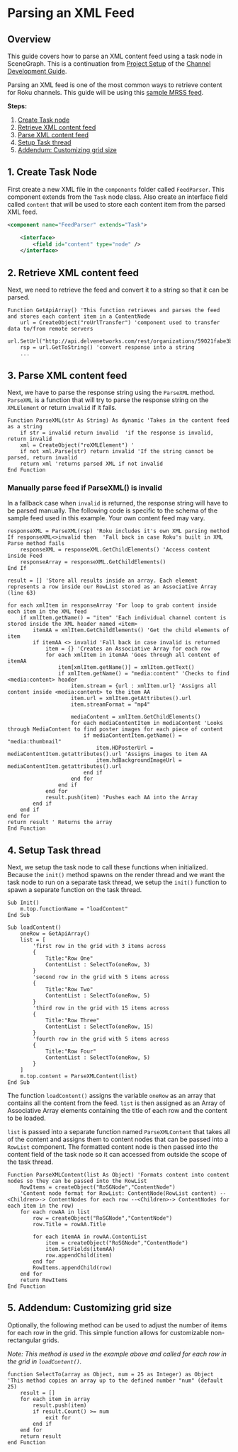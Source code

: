 # Parsing an XML Feed

## Overview

This guide covers how to parse an XML content feed using a task node in SceneGraph. This is a continuation from [Project Setup](/develop/channel-development/project-setup.md) of the [Channel Development Guide](/develop/channel-development).

Parsing an XML feed is one of the most common ways to retrieve content for Roku channels. This guide will be using this [sample MRSS feed](http://api.delvenetworks.com/rest/organizations/59021fabe3b645968e382ac726cd6c7b/channels/1cfd09ab38e54f48be8498e0249f5c83/media.rss).

**Steps:**

1. [Create Task node](#1-create-task-node)
2. [Retrieve XML content feed](#2-retrieve-xml-content-feed)
3. [Parse XML content feed](#3-parse-xml-content-feed)
4. [Setup Task thread](#4-setup-task-thread)
5. [Addendum: Customizing grid size](#5-addendum-customizing-grid-size)

## 1. Create Task Node

First create a new XML file in the `components` folder called `FeedParser`. This component extends from the `Task` node class. Also create an interface field called `content` that will be used to store each content item from the parsed XML feed.

```xml
<component name="FeedParser" extends="Task">

    <interface>
        <field id="content" type="node" />
    </interface>
```

## 2. Retrieve XML content feed

Next, we need to retrieve the feed and convert it to a string so that it can be parsed.

```brightscript
Function GetApiArray() 'This function retrieves and parses the feed and stores each content item in a ContentNode
    url = CreateObject("roUrlTransfer") 'component used to transfer data to/from remote servers
    url.SetUrl("http://api.delvenetworks.com/rest/organizations/59021fabe3b645968e382ac726cd6c7b/channels/1cfd09ab38e54f48be8498e0249f5c83/media.rss")
    rsp = url.GetToString() 'convert response into a string
    ...
```

## 3. Parse XML content feed

Next, we have to parse the response string using the `ParseXML` method. `ParseXML` is a function that will try to parse the response string on the `XMLElement` or return `invalid` if it fails.

```brightscript
Function ParseXML(str As String) As dynamic 'Takes in the content feed as a string
    if str = invalid return invalid  'if the response is invalid, return invalid
    xml = CreateObject("roXMLElement") '
    if not xml.Parse(str) return invalid 'If the string cannot be parsed, return invalid
    return xml 'returns parsed XML if not invalid
End Function
```

### Manually parse feed if ParseXML() is invalid

In a fallback case when `invalid` is returned, the response string will have to be parsed manually. The following code is specific to the schema of the sample feed used in this example. Your own content feed may vary.

```brightscript
responseXML = ParseXML(rsp) 'Roku includes it's own XML parsing method
If responseXML<>invalid then  'Fall back in case Roku's built in XML Parse method fails
    responseXML = responseXML.GetChildElements() 'Access content inside Feed
    responseArray = responseXML.GetChildElements()
End If

result = [] 'Store all results inside an array. Each element represents a row inside our RowList stored as an Associative Array (line 63)

for each xmlItem in responseArray 'For loop to grab content inside each item in the XML feed
    if xmlItem.getName() = "item" 'Each individual channel content is stored inside the XML header named <item>
        itemAA = xmlItem.GetChildElements() 'Get the child elements of item
        if itemAA <> invalid 'Fall back in case invalid is returned
            item = {} 'Creates an Associative Array for each row
            for each xmlItem in itemAA 'Goes through all content of itemAA
                item[xmlItem.getName()] = xmlItem.getText()
                if xmlItem.getName() = "media:content" 'Checks to find <media:content> header
                    item.stream = {url : xmlItem.url} 'Assigns all content inside <media:content> to the item AA
                    item.url = xmlItem.getAttributes().url
                    item.streamFormat = "mp4"

                    mediaContent = xmlItem.GetChildElements()
                    for each mediaContentItem in mediaContent 'Looks through MediaContent to find poster images for each piece of content
                        if mediaContentItem.getName() = "media:thumbnail"
                            item.HDPosterUrl = mediaContentItem.getattributes().url 'Assigns images to item AA
                            item.hdBackgroundImageUrl = mediaContentItem.getattributes().url
                        end if
                    end for
                end if
            end for
            result.push(item) 'Pushes each AA into the Array
        end if
    end if
end for
return result ' Returns the array
End Function
```

## 4. Setup Task thread

Next, we setup the task node to call these functions when initialized. Because the `init()` method spawns on the render thread and we want the task node to run on a separate task thread, we setup the `init()` function to spawn a separate function on the task thread.

```brightscript
Sub Init()
    m.top.functionName = "loadContent"
End Sub

Sub loadContent()
    oneRow = GetApiArray()
    list = [
        'first row in the grid with 3 items across
        {
            Title:"Row One"
            ContentList : SelectTo(oneRow, 3)
        }
        'second row in the grid with 5 items across
        {
            Title:"Row Two"
            ContentList : SelectTo(oneRow, 5)
        }
        'third row in the grid with 15 items across
        {
            Title:"Row Three"
            ContentList : SelectTo(oneRow, 15)
        }
        'fourth row in the grid with 5 items across
        {
            Title:"Row Four"
            ContentList : SelectTo(oneRow, 5)
        }
    ]
    m.top.content = ParseXMLContent(list)
End Sub
```

The function `loadContent()` assigns the variable `oneRow` as an array that contains all the content from the feed. `list` is then assigned as an Array of Associative Array elements containing the title of each row and the content to be loaded.

`list` is passed into a separate function named `ParseXMLContent` that takes all of the content and assigns them to content nodes that can be passed into a `RowList` component. The formatted content node is then passed into the content field of the task node so it can accessed from outside the scope of the task thread.

```brightscript
Function ParseXMLContent(list As Object) 'Formats content into content nodes so they can be passed into the RowList
    RowItems = createObject("RoSGNode","ContentNode")
    'Content node format for RowList: ContentNode(RowList content) --<Children>-> ContentNodes for each row --<Children>-> ContentNodes for each item in the row)
    for each rowAA in list
        row = createObject("RoSGNode","ContentNode")
        row.Title = rowAA.Title

        for each itemAA in rowAA.ContentList
            item = createObject("RoSGNode","ContentNode")
            item.SetFields(itemAA)
            row.appendChild(item)
        end for
        RowItems.appendChild(row)
    end for
    return RowItems
End Function
```

## 5. Addendum: Customizing grid size

Optionally, the following method can be used to adjust the number of items for each row in the grid. This simple function allows for customizable non-rectangular grids.

_Note: This method is used in the example above and called for each row in the grid in `loadContent()`._

```brightscript
function SelectTo(array as Object, num = 25 as Integer) as Object 'This method copies an array up to the defined number "num" (default 25)
    result = []
    for each item in array
        result.push(item)
        if result.Count() >= num
            exit for
        end if
    end for
    return result
end Function
```
